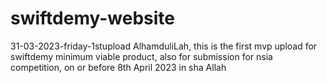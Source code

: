 # swiftdemy-website
31-03-2023-friday-1stupload
AlhamduliLah, this is the first mvp upload for swiftdemy
minimum viable product, also for submission for nsia competition, on or before 8th April 2023 in sha Allah
